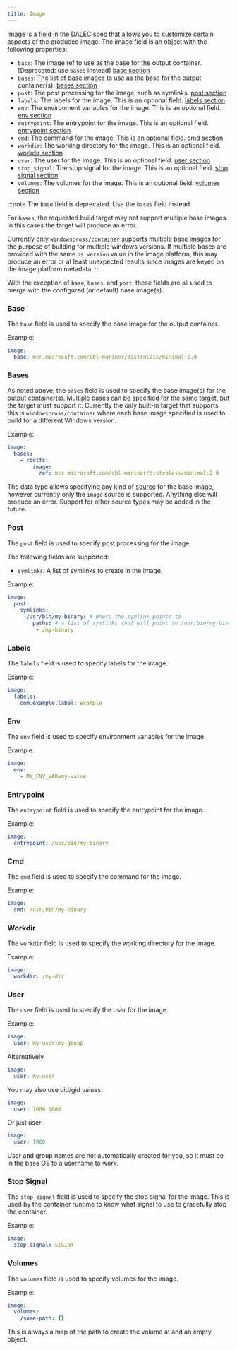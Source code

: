 ```yaml
---
title: Image
---
```


Image is a field in the DALEC spec that allows you to customize certain aspects
of the produced image. The image field is an object with the following properties:

- `base`: The image ref to use as the base for the output container. [Deprecated: use `bases` instead] [base section](#base)
- `bases`: The list of base images to use as the base for the output container(s). [bases section](#bases)
- `post`: The post processing for the image, such as symlinks. [post section](#post)
- `labels`: The labels for the image. This is an optional field. [labels section](#labels)
- `env`: The environment variables for the image. This is an optional field. [env section](#env)
- `entrypoint`: The entrypoint for the image. This is an optional field. [entrypoint section](#entrypoint)
- `cmd`: The command for the image. This is an optional field. [cmd section](#cmd)
- `workdir`: The working directory for the image. This is an optional field. [workdir section](#workdir)
- `user`: The user for the image. This is an optional field. [user section](#user)
- `stop_signal`: The stop signal for the image. This is an optional field. [stop signal section](#stop-signal)
- `volumes`: The volumes for the image. This is an optional field. [volumes section](#volumes)


:::note
The `base` field is deprecated. Use the `bases` field instead.

For `bases`, the requested build target may not support multiple base images.
In this cases the target will produce an error.

Currently only `windowscross/container` supports multiple base images for the
purpose of building for multiple windows versions.
If multiple bases are provided with the same `os.version` value in the image
platform, this may produce an error or at least unexpected results since images
are keyed on the image platform metadata.
:::

With the exception of `base`, `bases`, and `post`, these fields are all used to
merge with the configured (or default) base image(s).

### Base

The `base` field is used to specify the base image for the output container.

Example:

```yaml
image:
  base: mcr.microsoft.com/cbl-mariner/distroless/minimal:2.0
```


### Bases

As noted above, the `bases` field is used to specify the base image(s) for the
output container(s).
Multiple bases can be specified for the same target, but the target must support
it.
Currently the only built-in target that supports this is `windowscross/container`
where each base image specified is used to build for a different Windows version.


Example:

```yaml
image:
  bases:
    - rootfs:
        image:
          ref: mcr.microsoft.com/cbl-mariner/distroless/minimal:2.0
```

The data type allows specifying any kind of [source](sources.md) for the base image,
however currently only the `image` source is supported. Anything else will produce
an error.
Support for other source types may be added in the future.

### Post

The `post` field is used to specify post processing for the image.

The following fields are supported:

- `symlinks`: A list of symlinks to create in the image.

Example:

```yaml
image:
  post:
    symlinks:
      /usr/bin/my-binary: # Where the symlink points to
        paths: # a list of symlinks that will point to /usr/bin/my-binary
         - /my-binary
```

### Labels

The `labels` field is used to specify labels for the image.

Example:

```yaml
image:
  labels:
    com.example.label: example
```

### Env

The `env` field is used to specify environment variables for the image.

Example:

```yaml
image:
  env:
    - MY_ENV_VAR=my-value
```

### Entrypoint

The `entrypoint` field is used to specify the entrypoint for the image.

Example:

```yaml
image:
  entrypoint: /usr/bin/my-binary
```

### Cmd

The `cmd` field is used to specify the command for the image.

Example:

```yaml
image:
  cmd: /usr/bin/my-binary
```

### Workdir

The `workdir` field is used to specify the working directory for the image.

Example:

```yaml
image:
  workdir: /my-dir
```

### User

The `user` field is used to specify the user for the image.

Example:

```yaml
image:
  user: my-user:my-group
```

Alternatively

```yaml
image:
  user: my-user
```

You may also use uid/gid values:

```yaml
image:
  user: 1000:1000
```

Or just user:

```yaml
image:
  user: 1000
```

User and group names are not automatically created for you, so it must be in
the base OS to a username to work.

### Stop Signal

The `stop_signal` field is used to specify the stop signal for the image.
This is used by the container runtime to know what signal to use to gracefully
stop the container.

Example:

```yaml
image:
  stop_signal: SIGINT
```

### Volumes

The `volumes` field is used to specify volumes for the image.

Example:

```yaml
image:
  volumes:
    /some-path: {}
```

This is always a map of the path to create the volume at and an empty object.

